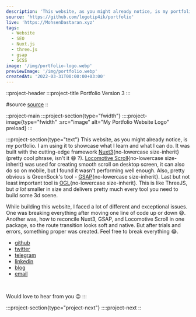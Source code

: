 ```yaml
---
description: 'This website, as you might already notice, is my portfolio. I am using it to showcase what I learn and what I can do. It was built with the cutting-edge framework Nuxt'
source: 'https://github.com/logotip4ik/portfolio'
live: 'https://MohsenDastaran.xyz'
tags:
  - Website
  - SEO
  - Nuxt.js
  - three.js
  - gsap
  - SCSS
image: '/img/portfolio-logo.webp'
previewImage: '/img/portfolio.webp'
createdAt: '2022-03-31T00:00:00+03:00'
---
```


::project-header
:::project-title
Portfolio Version 3
:::

#source
[source](https://github.com/logotip4ik/portfolio)
::

::project-main
:::project-section{type="fwidth"}
::::project-image{type="fwidth" :src="image" alt="My Portfolio Website Logo" preload}
:::

:::project-section{type="text"}
This website, as you might already notice, is my portfolio. I am using it to showcase what I learn and what I can do. It was built with the cutting-edge framework [Nuxt3](https://v3.nuxtjs.org){no-lowercase size-inherit} (pretty cool phrase, isn't it :smile: ?). [Locomotive Scroll](https://locomotivemtl.github.io/locomotive-scroll/){no-lowercase size-inherit} was used for creating smooth scroll on desktop screen, it can also do so on mobile, but I found it wasn't performing well enough. Also, pretty obvious is GreenSock's tool - [GSAP](https://greensock.com/gsap/){no-lowercase size-inherit}. Last but not least important tool is [OGL](https://github.com/oframe/ogl){no-lowercase size-inherit}. This is like ThreeJS, but _a lot_ smaller in size and delivers pretty much every tool you need to build some 3d scene.

While building this website, I faced a lot of different and exceptional issues. One was breaking everything after moving one line of code up or down :sweat_smile:. Another was, how to reconcile Nuxt3, GSAP, and Locomotive Scroll in one package, so the route transition looks soft and native. But after trials and errors, something proper was created. Feel free to break everything :joy:.

- [github](https://github.com/logotip4ik)
- [twitter](https://twitter.com/MohsenDastaran_)
- [telegram](https://t.me/MohsenDastaran)
- [linkedin](https://www.linkedin.com/in/MohsenDastaran)
- [blog](https://blog.MohsenDastaran.xyz)
- [email](mailto:contact@MohsenDastaran.xyz)

<br />

Would love to hear from you :wink:
:::

:::project-section{type="project-next"}
::::project-next
::

